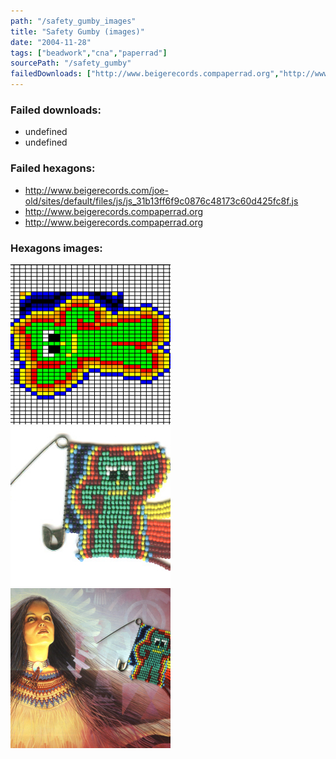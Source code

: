 ```yaml
---
path: "/safety_gumby_images"
title: "Safety Gumby (images)"
date: "2004-11-28"
tags: ["beadwork","cna","paperrad"]
sourcePath: "/safety_gumby"
failedDownloads: ["http://www.beigerecords.compaperrad.org","http://www.beigerecords.compaperrad.org"]
---
```



### Failed downloads:
* undefined
 * undefined

### Failed hexagons:
* http://www.beigerecords.com/joe-old/sites/default/files/js/js_31b13ff6f9c0876c48173c60d425fc8f.js
 * http://www.beigerecords.compaperrad.org
 * http://www.beigerecords.compaperrad.org

### Hexagons images:
 ![safety_gumby_grid.gif_hexagon.png](safety_gumby_grid.gif_hexagon.png)
 ![safety_gumby_scan.jpg_hexagon.jpeg](safety_gumby_scan.jpg_hexagon.jpeg)
 ![safety_gumby_cna.jpg_hexagon.jpeg](safety_gumby_cna.jpg_hexagon.jpeg)
